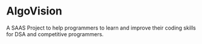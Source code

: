 # AlgoVision
A SAAS Project to help programmers to learn and improve their coding skills for DSA and competitive programmers.
